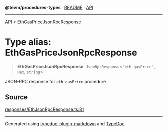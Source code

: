 **@tevm/procedures-types** ∙ [README](../README.md) ∙ [API](../API.md)

***

[API](../API.md) > EthGasPriceJsonRpcResponse

# Type alias: EthGasPriceJsonRpcResponse

> **EthGasPriceJsonRpcResponse**: `JsonRpcResponse`\<`"eth_gasPrice"`, `Hex`, `string`\>

JSON-RPC response for `eth_gasPrice` procedure

## Source

[responses/EthJsonRpcResponse.ts:81](https://github.com/evmts/tevm-monorepo/blob/main/core/procedures-types/src/responses/EthJsonRpcResponse.ts#L81)

***
Generated using [typedoc-plugin-markdown](https://www.npmjs.com/package/typedoc-plugin-markdown) and [TypeDoc](https://typedoc.org/)
